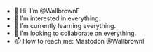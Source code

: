 - 👋 Hi, I’m @WallbrownF
- 👀 I’m interested in everything.
- 🌱 I’m currently learning everything.
- 💞️ I’m looking to collaborate on everything.
- 📫 How to reach me: Mastodon @WallbrownF

<!---
WallbrownF/WallbrownF is a ✨ special ✨ repository because its `README.md` (this file) appears on your GitHub profile.
You can click the Preview link to take a look at your changes.
--->
